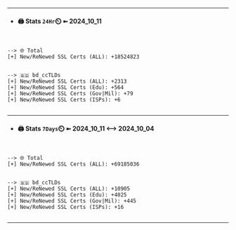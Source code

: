 

---
- #### 🖨️ **Stats** `24Hr`⏲️ ➼ 2024_10_11
```console


--> 🌐 Total
[+] New/ReNewed SSL Certs (ALL): +18524823


--> 🇧🇩 bd_ccTLDs
[+] New/ReNewed SSL Certs (ALL): +2313
[+] New/ReNewed SSL Certs (Edu): +564
[+] New/ReNewed SSL Certs (Gov|Mil): +79
[+] New/ReNewed SSL Certs (ISPs): +6


```

---
- #### 🖨️ **Stats** `7Days`⏲️ ➼ 2024_10_11 <--> 2024_10_04
```console


--> 🌐 Total
[+] New/ReNewed SSL Certs (ALL): +69185036


--> 🇧🇩 bd_ccTLDs
[+] New/ReNewed SSL Certs (ALL): +10905
[+] New/ReNewed SSL Certs (Edu): +4025
[+] New/ReNewed SSL Certs (Gov|Mil): +445
[+] New/ReNewed SSL Certs (ISPs): +16


```

---

